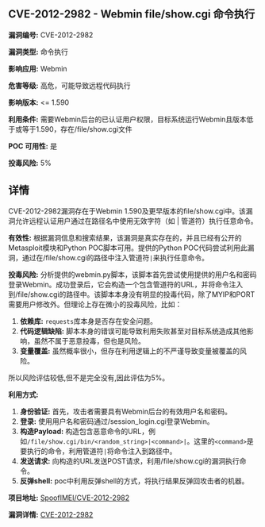 ## CVE-2012-2982 - Webmin file/show.cgi 命令执行

**漏洞编号:** CVE-2012-2982

**漏洞类型:** 命令执行

**影响应用:** Webmin

**危害等级:** 高危，可能导致远程代码执行

**影响版本:** <= 1.590

**利用条件:** 需要Webmin后台的已认证用户权限，目标系统运行Webmin且版本低于或等于1.590，存在/file/show.cgi文件

**POC 可用性:** 是

**投毒风险:** 5%

## 详情

CVE-2012-2982漏洞存在于Webmin 1.590及更早版本的file/show.cgi中。该漏洞允许远程认证用户通过在路径名中使用无效字符（如 | 管道符）执行任意命令。

**有效性:**
根据漏洞信息和搜索结果，该漏洞是真实存在的，并且已经有公开的Metasploit模块和Python POC脚本可用。提供的Python POC代码尝试利用此漏洞，通过在/file/show.cgi的路径中注入管道符`|`来执行任意命令。

**投毒风险:**
分析提供的webmin.py脚本，该脚本首先尝试使用提供的用户名和密码登录Webmin。成功登录后，它会构造一个包含管道符的URL，并将命令注入到/file/show.cgi的路径中。该脚本本身没有明显的投毒代码，除了MYIP和PORT需要用户修改外。但理论上存在微小的投毒风险，比如：
1.  **依赖库:**  `requests`库本身是否存在安全问题。
2.  **代码逻辑缺陷:** 脚本本身的错误可能导致利用失败甚至对目标系统造成其他影响，虽然不属于恶意投毒，但也是风险。
3.  **变量覆盖:**  虽然概率很小，但存在利用逻辑上的不严谨导致变量被覆盖的风险。

所以风险评估较低,但不是完全没有,因此评估为5%。

**利用方式:**
1.  **身份验证:** 首先，攻击者需要具有Webmin后台的有效用户名和密码。
2.  **登录:** 使用用户名和密码通过/session_login.cgi登录Webmin。
3.  **构造Payload:** 构造包含恶意命令的URL，例如`/file/show.cgi/bin/<random_string>|<command>|`。这里的`<command>`是要执行的命令，利用管道符`|`将命令注入到路径中。
4.  **发送请求:**  向构造的URL发送POST请求，利用/file/show.cgi的漏洞执行命令。
5.  **反弹shell:** poc中利用反弹shell的方式，将执行结果反弹回攻击者的机器。

**项目地址:** [SpoofIMEI/CVE-2012-2982](https://github.com/SpoofIMEI/CVE-2012-2982)

**漏洞详情:** [CVE-2012-2982](https://nvd.nist.gov/vuln/detail/CVE-2012-2982)